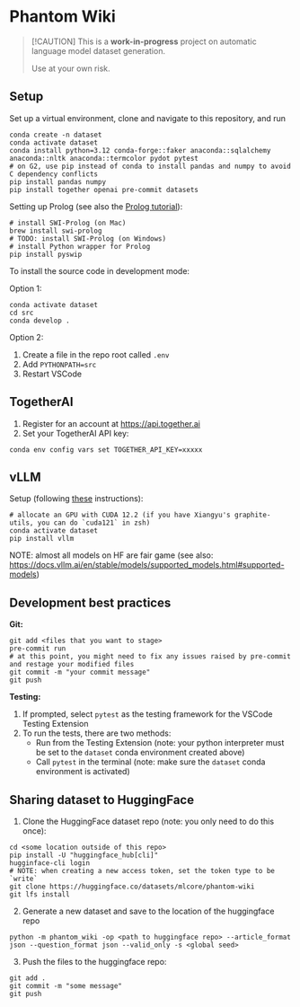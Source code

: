 # Phantom Wiki

> \[!CAUTION\]
> This is a **work-in-progress** project on automatic language model dataset generation.
>
> Use at your own risk.

## Setup

Set up a virtual environment, clone and navigate to this repository, and run

```
conda create -n dataset
conda activate dataset
conda install python=3.12 conda-forge::faker anaconda::sqlalchemy anaconda::nltk anaconda::termcolor pydot pytest
# on G2, use pip instead of conda to install pandas and numpy to avoid C dependency conflicts
pip install pandas numpy
pip install together openai pre-commit datasets
```

Setting up Prolog (see also the [Prolog tutorial](docs/prolog.md)):

```
# install SWI-Prolog (on Mac)
brew install swi-prolog
# TODO: install SWI-Prolog (on Windows)
# install Python wrapper for Prolog
pip install pyswip
```

To install the source code in development mode:

Option 1:

```
conda activate dataset
cd src
conda develop .
```

Option 2:

1. Create a file in the repo root called `.env`
2. Add `PYTHONPATH=src`
3. Restart VSCode

## TogetherAI

1. Register for an account at https://api.together.ai
2. Set your TogetherAI API key:

```
conda env config vars set TOGETHER_API_KEY=xxxxx
```

## vLLM
Setup (following [these](https://docs.vllm.ai/en/stable/getting_started/installation.html) instructions):
```
# allocate an GPU with CUDA 12.2 (if you have Xiangyu's graphite-utils, you can do `cuda121` in zsh)
conda activate dataset
pip install vllm
```
NOTE: almost all models on HF are fair game (see also: https://docs.vllm.ai/en/stable/models/supported_models.html#supported-models)

## Development best practices

**Git:**

```
git add <files that you want to stage>
pre-commit run
# at this point, you might need to fix any issues raised by pre-commit and restage your modified files
git commit -m "your commit message"
git push
```

**Testing:**

1. If prompted, select `pytest` as the testing framework for the VSCode Testing Extension
2. To run the tests, there are two methods:
   - Run from the Testing Extension (note: your python interpreter must be set to the `dataset` conda environment created above)
   - Call `pytest` in the terminal (note: make sure the `dataset` conda environment is activated)

## Sharing dataset to HuggingFace

1. Clone the HuggingFace dataset repo (note: you only need to do this once):

```
cd <some location outside of this repo>
pip install -U "huggingface_hub[cli]"
hugginface-cli login
# NOTE: when creating a new access token, set the token type to be `write`
git clone https://huggingface.co/datasets/mlcore/phantom-wiki
git lfs install
```

2. Generate a new dataset and save to the location of the huggingface repo

```
python -m phantom_wiki -op <path to huggingface repo> --article_format json --question_format json --valid_only -s <global seed>
```

3. Push the files to the huggingface repo:

```
git add .
git commit -m "some message"
git push
```
